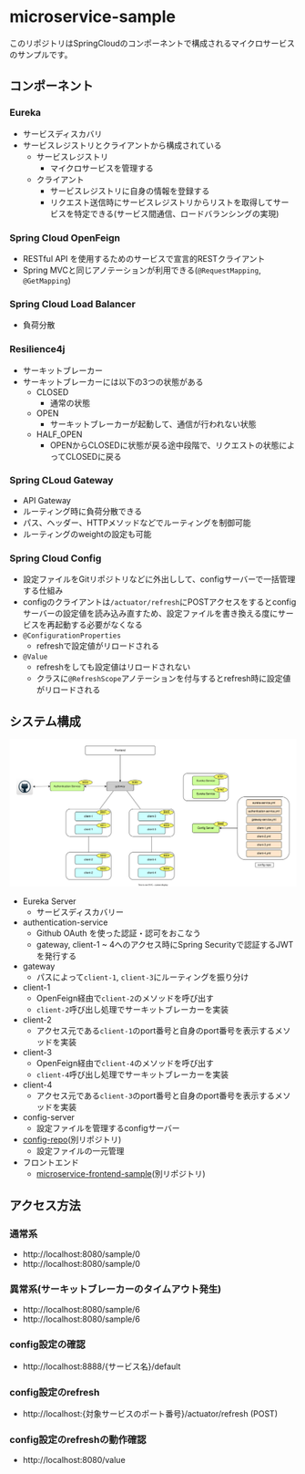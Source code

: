 # microservice-sample
このリポジトリはSpringCloudのコンポーネントで構成されるマイクロサービスのサンプルです。

## コンポーネント

### Eureka
- サービスディスカバリ
- サービスレジストリとクライアントから構成されている
  - サービスレジストリ
    - マイクロサービスを管理する
  - クライアント
    - サービスレジストリに自身の情報を登録する
    - リクエスト送信時にサービスレジストリからリストを取得してサービスを特定できる(サービス間通信、ロードバランシングの実現)

### Spring Cloud OpenFeign
- RESTful API を使用するためのサービスで宣言的RESTクライアント
- Spring MVCと同じアノテーションが利用できる(`@RequestMapping`, `@GetMapping`)

### Spring Cloud Load Balancer
- 負荷分散

### Resilience4j
- サーキットブレーカー
- サーキットブレーカーには以下の3つの状態がある
  - CLOSED
    - 通常の状態
  - OPEN
    - サーキットブレーカーが起動して、通信が行われない状態
  - HALF_OPEN
    - OPENからCLOSEDに状態が戻る途中段階で、リクエストの状態によってCLOSEDに戻る

### Spring CLoud Gateway
- API Gateway
- ルーティング時に負荷分散できる
- パス、ヘッダー、HTTPメソッドなどでルーティングを制御可能
- ルーティングのweightの設定も可能

### Spring Cloud Config
- 設定ファイルをGitリポジトリなどに外出しして、configサーバーで一括管理する仕組み
- configのクライアントは`/actuator/refresh`にPOSTアクセスをするとconfigサーバーの設定値を読み込み直すため、設定ファイルを書き換える度にサービスを再起動する必要がなくなる
- `@ConfigurationProperties`
  - refreshで設定値がリロードされる
- `@Value`
  - refreshをしても設定値はリロードされない
  - クラスに`@RefreshScope`アノテーションを付与するとrefresh時に設定値がリロードされる

## システム構成
![microservice](./microservice.drawio.svg)

- Eureka Server
  - サービスディスカバリー
- authentication-service
  - Github OAuth を使った認証・認可をおこなう
  - gateway, client-1 ~ 4へのアクセス時にSpring Securityで認証するJWTを発行する
- gateway
  - パスによって`client-1`, `client-3`にルーティングを振り分け
- client-1
  - OpenFeign経由で`client-2`のメソッドを呼び出す
  - `client-2`呼び出し処理でサーキットブレーカーを実装
- client-2
  - アクセス元である`client-1`のport番号と自身のport番号を表示するメソッドを実装
- client-3
  - OpenFeign経由で`client-4`のメソッドを呼び出す
  - `client-4`呼び出し処理でサーキットブレーカーを実装
- client-4
  - アクセス元である`client-3`のport番号と自身のport番号を表示するメソッドを実装
- config-server
  - 設定ファイルを管理するconfigサーバー
- [config-repo](https://github.com/masakiii03/config-repo)(別リポジトリ)
  - 設定ファイルの一元管理
- フロントエンド
  - [microservice-frontend-sample](https://github.com/masakiii03/microservice-frontend-sample)(別リポジトリ)

## アクセス方法
### 通常系
- http://localhost:8080/sample/0
- http://localhost:8080/sample/0

### 異常系(サーキットブレーカーのタイムアウト発生)
- http://localhost:8080/sample/6
- http://localhost:8080/sample/6

### config設定の確認
- http://localhost:8888/{サービス名}/default

### config設定のrefresh
- http://localhost:{対象サービスのポート番号}/actuator/refresh (POST)

### config設定のrefreshの動作確認
- http://localhost:8080/value